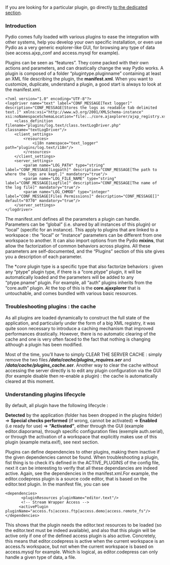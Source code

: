 If you are looking for a particular plugin, go directly [to the dedicated section](https://pydio.com/docs/references/plugins/).

### Introduction
Pydio comes fully loaded with various plugins to ease the integration with other systems, help you develop your own specific installation, or even use Pydio as a very generic explorer-like GUI, for browsing any type of data (see access.ajxp_conf and access.mysql for example).

Plugins can be seen as “features”. They come packed with their own actions and parameters, and can drastically change the way Pydio works.  A plugin is composed of a folder “plugintype.pluginname” containing at least an XML file describing the plugin, the **manifest.xml**. When you want to customize, duplicate, understand a plugin, a good start is always to look at the manifest.xml.

    <?xml version="1.0" encoding="UTF-8"?>
    <logdriver name="text" label="CONF_MESSAGE[Text logger]" description="CONF_MESSAGE[Stores the logs as readable tab delimited text.]" xmlns:xsi="http://www.w3.org/2001/XMLSchema-instance" xsi:noNamespaceSchemaLocation="file:../core.ajaxplorer/ajxp_registry.xsd">
        <class_definition filename="plugins/log.text/class.textLogDriver.php" classname="textLogDriver"/>
        <client_settings>
            <resources>
                <i18n namespace="text_logger" path="plugins/log.text/i18n"/>
            </resources>
        </client_settings>
        <server_settings>
            <param name="LOG_PATH" type="string" label="CONF_MESSAGE[Logpath]" description="CONF_MESSAGE[The path to where the logs are kept.]" mandatory="true"/>
            <param name="LOG_FILE_NAME" type="string" label="CONF_MESSAGE[Logfile]" description="CONF_MESSAGE[The name of the log file]" mandatory="true"/>
            <param name="LOG_CHMOD" type="integer" label="CONF_MESSAGE[Files Permissions]" description="CONF_MESSAGE[]" default="0770" mandatory="true"/>
        </server_settings>
    </logdriver>

The manifest.xml defines all the parameters a plugin can handle. Parameters can be “global” (i.e. shared by all instances of this plugin) or “local” (specific for an instance). This apply to plugins that are linked to a workspace : the “local”  or “instance” parameters can be different from one workspace to another. It can also import options from the Pydio **mixins**, that allow the factorization of common behaviors across plugins. All these parameters are self-documented, and the “Plugins” section of this site gives you a description of each parameter.

The **core* plugin type is a specific type that also factorize behaviors : given any “ptype” plugin type, if there is a “core.ptype” plugin, it will be automatically loaded and the parameters will be added to any “ptype.pname” plugin. For example, all “auth” plugins inherits from the “core.auth” plugin. At the top of this is the **core.ajaxplorer** that is untouchable, and comes bundled with various basic resources.

### Troubleshooting plugins : the cache
As all plugins are loaded dynamically to construct the full state of the application, and particularly under the form of a big XML registry, it was quite soon necessary to introduce a caching mechanism that improved performances drastically. However, there is no automatic clearing of the cache and one is very often faced to the fact that nothing is changing although a plugin has been modified.

Most of the time, you’ll have to simply CLEAR THE SERVER CACHE : simply remove the two files **_/data/cache/plugins_requires.ser_**  and **_/data/cache/plugins_cache.ser_**. Another way to clear the cache without accessing the server directly is to edit any plugin configuration via the GUI (for example disable then re-enable a plugin) : the cache is automatically cleared at this moment.

### Understanding plugins lifecycle
By default, all plugin have the following lifecycle :

**Detected** by the application (folder has been dropped in the plugins folder) => **Special checks performed** (if wrong, cannot be activated) => **Enabled** (i.e ready for use) => **“Activated”**, either through the GUI (example editor.diaporama), through specific configuration files (exemple auth.serial), or through the activation of a workspace that explicitly makes use of this plugin (example meta.exif), see next section.

Plugins can define dependencies to other plugins, making them inactive if the given dependencies cannot be found. When troubleshooting a plugin, fist thing is to check it’s defined in the ACTIVE_PLUGINS of the config file, next it can be interesting to verify that all these dependancies are indeed active. Again, see the dependencies in the manifest.xml.For example, the editor.codepress plugin is a source code editor, that is based on the editor.text plugin. In the manifest file, you can see

    <dependencies>
           <pluginResources pluginName="editor.text"/>
           <!-- Stream Wrapper Access -->
          <activePlugin pluginName="access.fs|access.ftp|access.demo|access.remote_fs"/>
    </dependencies>

This shows that the plugin needs the editor.text resources to be loaded (so the editor.text must be indeed available), and also that this plugin will be active only if one of the defined access plugin is also active. Concretely, this means that editor.codepress is active when the current workspace is an access.fs workspace, but not when the current workspace is based on access.mysql for example. Which is logical, as editor.codepress can only handle a given type of data, a file.
